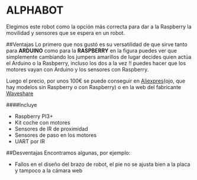 # ALPHABOT

Elegimos este robot como la opción más correcta para dar a la Raspberry la movilidad y sensores que se espera en un robot.

##Ventajas
Lo primero que nos gustó es su versatilidad de que sirve tanto para **ARDUINO** como para la **RASPBERRY** en la figura puedes ver que simplemente cambiando los jumpers amarillos de lugar decides quien actúa el Arduino o la Rasbperry, incluso los dos a la vez !! puedes hacer que los motores vayan con Arduino y los sensores con Raspberry.

Luego el precio, por unos 100€ se puede conseguir en [Aliexpres](https://es.aliexpress.com/wholesale?catId=0&initiative_id=SB_20180627103432&SearchText=alphabot)(ojo, que hay modelos sin Raspberry o con Raspberry) o en la web del fabricante [Waveshare](https://www.waveshare.com/product/alphabot-pi3-b-plus.htm)

####Incluye
* Raspberry PI3+
* Kit coche con motores
* Sensores de IR de proximidad
* Sensores de paso en los motores
* UART por IR

##Desventajas
Encontramos algunas, por ejemplo:
* Fallos en el diseño del brazo de robot, el pie no se ajusta bien a la placa y tampoco a la cámara web
